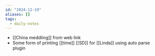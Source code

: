 ```yaml
---
id: "2024-12-19"
aliases: []
tags:
  - daily-notes
---
```


- [[China meddling]] from web link
- Some form of printing [[time]] [[SD]] for [[Linda]] using auto parse plugin
